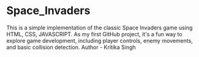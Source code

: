 # Space_Invaders
This is a simple implementation of the classic Space Invaders game using HTML, CSS, JAVASCRIPT. As my first GitHub project, it's a fun way to explore game development, including player controls, enemy movements, and basic collision detection.
Author - Kritika Singh
